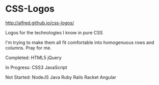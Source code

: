CSS-Logos
=========
http://alfred.github.io/css-logos/

Logos for the technologies I know in pure CSS

I'm trying to make them all fit comfortable into homogenuous rows and columns. Pray for me.


Completed:
HTML5
jQuery

In Progress:
CSS3
JavaScript

Not Started:
NodeJS
Java
Ruby
Rails
Racket
Angular
